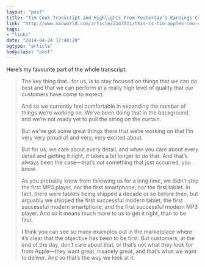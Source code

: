 ```yaml
---
layout: "post"
title: "Tim Cook Transcript and Highlights From Yesterday’s Earnings Call"
link: "http://www.macworld.com/article/2147011/this-is-tim-apples-ceo-on-the-ipad-apple-tv-future-products-and-china.html"
tags: 
- "links"
date: "2014-04-24 17:40:20"
ogtype: "article"
bodyclass: "post"
---
```


Here’s my favourite part of the whole transcript:

> The key thing that…for us, is to stay focused on things that we can do best and that we can perform at a really high level of quality that our customers have come to expect.
> 
> And so we currently feel comfortable in expanding the number of things we’re working on. We’ve been doing that in the background, and we’re not ready yet to pull the string on the curtain.
> 
> But we’ve got some great things there that we’re working on that I’m very very proud of and very, very excited about.
> 
> But for us, we care about every detail, and when you care about every detail and getting it right, it takes a bit longer to do that. And that’s always been the case—that’s not something that just occurred, you know.
> 
> As you probably know from following us for a long time, we didn’t ship the first MP3 player, nor the first smartphone, nor the first tablet. In fact, there were tablets being shipped a decade or so before then, but arguably we shipped the first successful modern tablet, the first successful modern smartphone, and the first successful modern MP3 player. And so it means much more to us to get it right, than to be first.
> 
> I think you can see so many examples out in the marketplace where it’s clear that the objective has been to be first. But customers, at the end of the day, don’t care about that, or that’s not what they look for from Apple—they want great, insanely great, and that’s what we want to deliver. And so that’s the way we look at it.